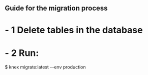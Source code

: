 ## Guide for the migration process 

# - 1 Delete tables in the database

# - 2 Run: 

$ knex migrate:latest --env production
